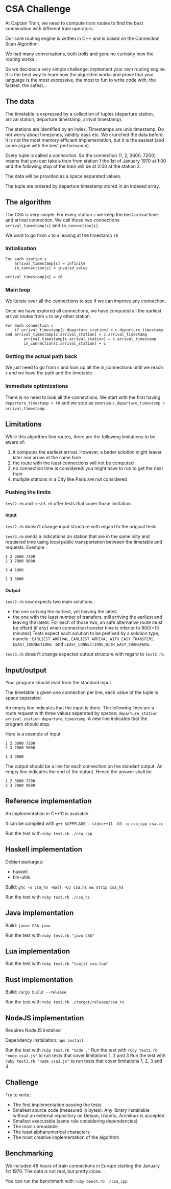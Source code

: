 # CSA Challenge

At Captain Train, we need to compute train routes to find the best combination
with different train operators.

Our core routing engine is written in C++ and is based on the
Connection Scan Algorithm.

We had many conversations, both trolls and genuine curiosity how the routing works.

So we decided a very simple challenge: implement your own routing engine. It is the best
way to learn how the algorithm works and prove that your language is the most expressive,
the most to fun to write code with, the fastest, the safest…

## The data

The timetable is expressed by a collection of tuples (departure station, arrival station, departure timestamp, arrival timestamp).

The stations are identified by an index. Timestamps are unix timestamp. Do not worry about timezones, validity days etc. We crunched the data before. It is not the most
memory efficient implementation, but it is the easiest (and some argue with the best performance).

Every tuple is called a *connection*. So the connection (1, 2, 3600, 7200) means that you can take a train from station 1 the
1st of January 1970 at 1:00 and the following stop of the train will be at 2:00 at the station 2.

The data will be provided as a space separated values.

The tuple are ordered by departure timestamp stored in an indexed array.

## The algorithm

The CSA is very simple. For every station `s` we keep the best arrival time and arrival connection. We call those two connections
`arrival_timestamp[s]` and `in_connection[s]`.

We want to go from `o` to `d` leaving at the timestamp `t0`

### Initialisation

```
For each station s
    arrival_timestamp[s] = infinite
    in_connection[s] = invalid_value

arrival_timestamp[o] = t0
```

### Main loop

We iterate over all the connections to see if we can improve any connection.

Once we have explored all connections, we have computed all the earliest arrival routes from `o` to any other station.

```
For each connection c
    if arrival_timestamp[c.departure_station] < c.departure_timestamp and arrival_timestamp[c.arrival_station] > c.arrival_timestamp
        arrival_timestamp[c.arrival_station] ← c.arrival_timestamp
        in_connection[c.arrival_station] = c
```

### Getting the actual path back

We just need to go from `d` and look up all the in_connections until we reach `o` and we have the path and the timetable.

### Immediate optimizations

There is no need to look all the connections. We start with the first having `departure_timestamp > t0` and we stop
as soon as `c.departure_timestamp > arrival_timestamp`.

## Limitations

While this algorithm find routes, there are the following limitations to be aware of:

1. it computes the earliest arrival. However, a better solution might leaver later and arrive at the same time
2. the route with the least connections will not be computed
3. no connection time is considered: you might have to run to get the next train
4. multiple stations in a City like Paris are not considered

### Pushing the limits
`test2.rb` and `test3.rb` offer tests that cover those limitation.

#### Input
`test2.rb` doesn't change input structure with regard to the original tests.

`test3.rb` sends a indications on station that are in the same icity and requiered time using local public transportation between the timetable and requests. Exemple :
```
1 2 3600 7200
2 3 7800 9000

3 4 1000

1 3 3000

```

#### Output
`test2.rb` now expects two main solutions :
* the one arriving the earliest, yet leaving the latest.
* the one with the least number of transfers, still arriving the earliest and leaving the latest.
For each of those two, an safe alternative route must be offerd (if any) when connection transfer time is inferior to 900(=15 minutes)
Tests expect each solution to be prefixed by a solution type, namely : `EARLIEST_ARRIVAL`,  `EARLIEST_ARRIVAL_WITH_EASY_TRANSFERS`,  `LEAST_CONNECTIONS ` and `LEAST_CONNECTIONS_WITH_EASY_TRANSFERS`. 

`test3.rb` doesn't change expected output structure with regard to `test2.rb`.

## Input/output

Your program should read from the standard input.

The timetable is given one connection per line, each value of the tuple is space separated.

An empty line indicates that the input is done. The following lines are a route request with three values separated by spaces:
`departure_station arrival_station departure_timestamp`. A new line indicates that the program should stop.

Here is a example of input

```
1 2 3600 7200
2 3 7800 9000

1 3 3000

```

The output should be a line for each connection on the standart output. An empty line indicates the end of the output. Hence the answer shall be

```
1 2 3600 7200
2 3 7800 9000

```

## Reference implementation

An implementation in C++11 is available.

It can be compiled with ```g++ $CPPFLAGS --std=c++11 -O3 -o csa_cpp csa.cc```

Run the test with ```ruby test.rb ./csa_cpp```

## Haskell implementation

Debian packages:
- haskell
- bin-utils

Build: ```ghc -o csa_hs -Wall -O3 csa.hs && strip csa_hs```

Run the test with ```ruby test.rb ./csa_hs```

## Java implementation

Build: ```javac CSA.java```

Run the test with ```ruby test.rb "java CSA"```

## Lua implementation

Run the test with ```ruby test.rb "luajit csa.lua"```

## Rust implementation

Build: ```cargo build --release```

Run the test with ```ruby test.rb ./target/release/csa_rs```


## NodeJS implementation
Requires NodeJS installed

Dependency installation: ```npm install .```

Run the test with ```ruby test.rb "node ."```
Run the test with ```ruby test2.rb "node csa2.js"``` to run tests that cover limitations 1, 2 and 3
Run the test with ```ruby test3.rb "node csa3.js"``` to run tests that cover limitations 1, 2, 3 and 4

## Challenge

Try to write:

* The first implementation passing the tests
* Smallest source code (measured in bytes). Any library installable without an external repository on Debian, Ubuntu, Archlinux is accepted
* Smallest executable (same rule considering dependencies)
* The most unreadable
* The least alphanumerical characters
* The most creative implementation of the algorithm

## Benchmarking

We included 48 hours of train connections in Europe starting the January 1st 1970.
The data is not real, but pretty close.

You can run the benchmark with ```ruby bench.rb ./csa_cpp```
